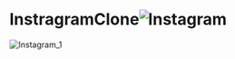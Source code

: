 # InstragramClone![Instagram](https://user-images.githubusercontent.com/91129050/221355600-34fb2f96-2f40-4ac5-ad89-c2494301b29b.jpeg)
![Instagram_1](https://user-images.githubusercontent.com/91129050/221355773-4a3ee924-e78c-4f45-953a-685e1bd8688a.jpeg)
